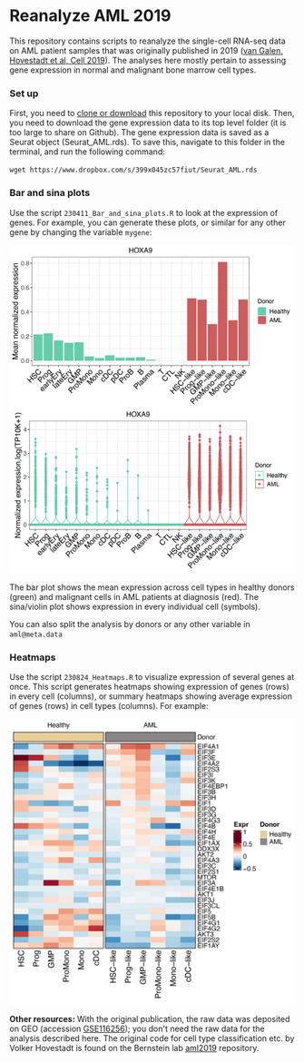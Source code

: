 # Reanalyze AML 2019

This repository contains scripts to reanalyze the single-cell RNA-seq data on AML patient samples that was originally published in 2019 ([van Galen, Hovestadt et al, Cell 2019](https://pubmed.ncbi.nlm.nih.gov/30827681/)). The analyses here mostly pertain to assessing gene expression in normal and malignant bone marrow cell types.

### Set up

First, you need to [clone or download](https://www.freecodecamp.org/news/10-important-git-commands-that-every-developer-should-know/) this repository to your local disk. Then, you need to download the gene expression data to its top level folder (it is too large to share on Github). The gene expression data is saved as a Seurat object (Seurat_AML.rds). To save this, navigate to this folder in the terminal, and run the following command:

`wget https://www.dropbox.com/s/399x045zc57fiut/Seurat_AML.rds`


### Bar and sina plots

Use the script `230411_Bar_and_sina_plots.R` to look at the expression of genes. For example, you can generate these plots, or similar for any other gene by changing the variable `mygene`:

![alt text](/images/HOXA9_bar_and_sina.png "HOXA9 expression")

The bar plot shows the mean expression across cell types in healthy donors (green) and malignant cells in AML patients at diagnosis (red). The sina/violin plot shows expression in every individual cell (symbols).

You can also split the analysis by donors or any other variable in `aml@meta.data`


### Heatmaps

Use the script `230824_Heatmaps.R` to visualize expression of several genes at once. This script generates heatmaps showing expression of genes (rows) in every cell (columns), or summary heatmaps showing average expression of genes (rows) in cell types (columns). For example:

![alt text](/images/translation_factors.png "Translation initiation")

**Other resources:** With the original publication, the raw data was deposited on GEO (accession [GSE116256](https://www.ncbi.nlm.nih.gov/geo/query/acc.cgi?acc=GSE116256)); you don't need the raw data for the analysis described here. The original code for cell type classification etc. by Volker Hovestadt is found on the Bernstein lab [aml2019](https://github.com/BernsteinLab/aml2019) repository. 
